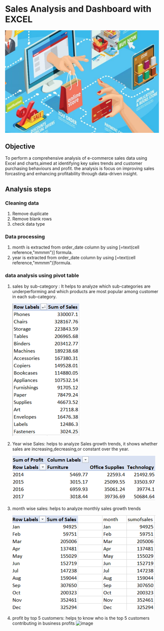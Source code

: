 # Sales Analysis and Dashboard with EXCEL
![Ecommerce sales logo](https://github.com/jyoti7770/sales_data_analysis/blob/main/worldwide-ecommerce-sales.jpg)

## Objective
To perform a comprehensive analysis of e-commerce sales data using Excel and charts,aimed at
identifying key sales trends and customer purchasing behaviours and profit.
the analysis is focus on improving sales forcasting and enhancing profitability through data-driven insight.

## Analysis steps
### Cleaning data 
1. Remove duplicate
2. Remove blank rows
3. check data type
### Data processing
1. month is extracted from order_date column by using [=text(cell reference,"mmmm")] formula.
2. year is extracted from order_date column by using [=text(cell reference,"mmmm")]formula.
### data analysis using pivot table 
1. sales by sub-category :
   It helps to analyze which sub-categories are underperforming and which products are most popular among customer
   in each sub-category.

   ![image](https://github.com/jyoti7770/sales_data_analysis/blob/main/analysis%20sales%20by%20sub-category.png)
   
2. Year wise Sales:
   helps to analyze Sales growth trends, it shows whether sales are increasing,decreasing,or constant over the year.

   ![image](https://github.com/jyoti7770/sales_data_analysis/blob/main/year%20wise%20sales.png)
3. month wise sales:
   helps to analyze monthly sales growth trends

    ![image](https://github.com/jyoti7770/sales_data_analysis/blob/main/monthly%20sales.png)
4. profit by top 5 customers:
   helps to know who is the top 5 customers contributing in business profits
   ![image]()
